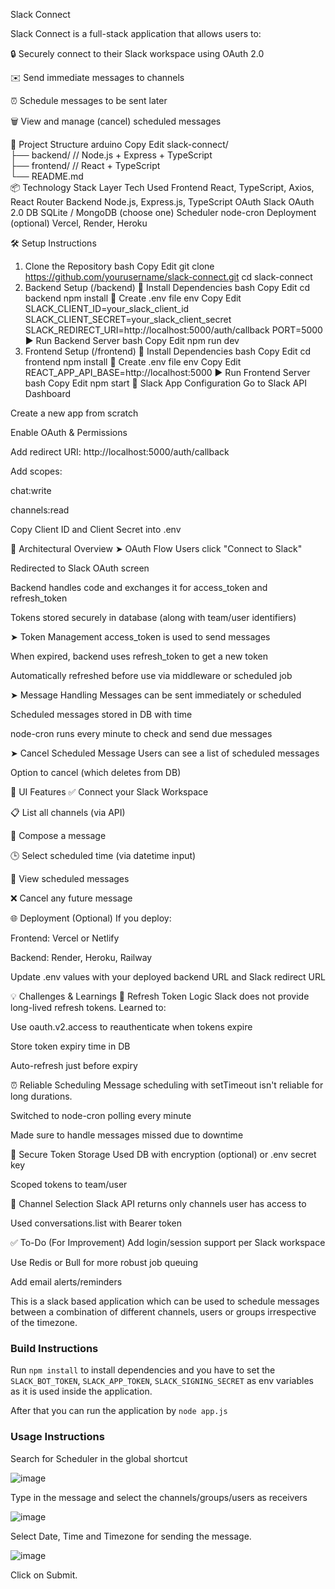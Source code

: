 Slack Connect 


Slack Connect is a full-stack application that allows users to:

🔒 Securely connect to their Slack workspace using OAuth 2.0

✉️ Send immediate messages to channels

⏰ Schedule messages to be sent later

🗑️ View and manage (cancel) scheduled messages

📂 Project Structure
arduino
Copy
Edit
slack-connect/<br>
├── backend/          // Node.js + Express + TypeScript<br>
├── frontend/         // React + TypeScript<br>
└── README.md<br>
📦 Technology Stack
Layer	Tech Used
Frontend	React, TypeScript, Axios, React Router
Backend	Node.js, Express.js, TypeScript
OAuth	Slack OAuth 2.0
DB	SQLite / MongoDB (choose one)
Scheduler	node-cron
Deployment	(optional) Vercel, Render, Heroku

🛠️ Setup Instructions
1. Clone the Repository
bash
Copy
Edit
git clone https://github.com/yourusername/slack-connect.git
cd slack-connect
2. Backend Setup (/backend)
🔧 Install Dependencies
bash
Copy
Edit
cd backend
npm install
📁 Create .env file
env
Copy
Edit
SLACK_CLIENT_ID=your_slack_client_id
SLACK_CLIENT_SECRET=your_slack_client_secret
SLACK_REDIRECT_URI=http://localhost:5000/auth/callback
PORT=5000
▶️ Run Backend Server
bash
Copy
Edit
npm run dev
3. Frontend Setup (/frontend)
🔧 Install Dependencies
bash
Copy
Edit
cd frontend
npm install
📁 Create .env file
env
Copy
Edit
REACT_APP_API_BASE=http://localhost:5000
▶️ Run Frontend Server
bash
Copy
Edit
npm start
🔐 Slack App Configuration
Go to Slack API Dashboard

Create a new app from scratch

Enable OAuth & Permissions

Add redirect URI: http://localhost:5000/auth/callback

Add scopes:

chat:write

channels:read

Copy Client ID and Client Secret into .env

🧱 Architectural Overview
➤ OAuth Flow
Users click "Connect to Slack"

Redirected to Slack OAuth screen

Backend handles code and exchanges it for access_token and refresh_token

Tokens stored securely in database (along with team/user identifiers)

➤ Token Management
access_token is used to send messages

When expired, backend uses refresh_token to get a new token

Automatically refreshed before use via middleware or scheduled job

➤ Message Handling
Messages can be sent immediately or scheduled

Scheduled messages stored in DB with time

node-cron runs every minute to check and send due messages

➤ Cancel Scheduled Message
Users can see a list of scheduled messages

Option to cancel (which deletes from DB)

📸 UI Features
✅ Connect your Slack Workspace

📋 List all channels (via API)

💬 Compose a message

🕒 Select scheduled time (via datetime input)

📅 View scheduled messages

❌ Cancel any future message

🌐 Deployment (Optional)
If you deploy:

Frontend: Vercel or Netlify

Backend: Render, Heroku, Railway

Update .env values with your deployed backend URL and Slack redirect URL

💡 Challenges & Learnings
🔄 Refresh Token Logic
Slack does not provide long-lived refresh tokens. Learned to:

Use oauth.v2.access to reauthenticate when tokens expire

Store token expiry time in DB

Auto-refresh just before expiry

⏰ Reliable Scheduling
Message scheduling with setTimeout isn't reliable for long durations.

Switched to node-cron polling every minute

Made sure to handle messages missed due to downtime

🔐 Secure Token Storage
Used DB with encryption (optional) or .env secret key

Scoped tokens to team/user

🔄 Channel Selection
Slack API returns only channels user has access to

Used conversations.list with Bearer token

✅ To-Do (For Improvement)
 Add login/session support per Slack workspace

 Use Redis or Bull for more robust job queuing

 Add email alerts/reminders



This is a slack based application which can be used to schedule messages between a combination of different channels, users or groups irrespective of the timezone.

### Build Instructions
Run `npm install` to install dependencies and you have to set the `SLACK_BOT_TOKEN`, `SLACK_APP_TOKEN`, `SLACK_SIGNING_SECRET` as env variables as it is used inside the application.

After that you can run the application by `node app.js`

### Usage Instructions
Search for Scheduler in the global shortcut

![image](https://user-images.githubusercontent.com/47693983/224338973-ee5cba98-7da0-4e28-800b-a0554d1e7823.png)

Type in the message and select the channels/groups/users as receivers

![image](https://user-images.githubusercontent.com/47693983/224339549-219e9660-9591-4740-bae0-c2b95b8fc5db.png)

Select Date, Time and Timezone for sending the message.

![image](https://user-images.githubusercontent.com/47693983/224340000-4e0a8400-3dc1-4ac6-bbfc-53564d49ecd9.png)

Click on Submit. 
